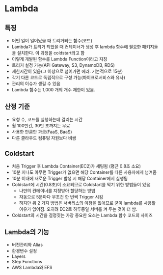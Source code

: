 # Lambda

## 특징

* 어떤 일이 일어났을 때 트리거되는 함수(코드)
* Lambda가 트리거 되었을 때 컨테이너가 생성 후 lambda 함수에 필요한 패키지들을 설치한다. 이 과정을 coldstart라고 함
* 이렇게 개발된 함수를 Lambda Function이라고 지칭
* 트리거 설정 가능(API Gateway, S3, DynamoDB, RDS)
* 제한시간이 있음(그 이상으로 넘어가면 에러. 기본적으로 15분)
* 각기 다른 코드로 독립적으로 구성 가능(마이크로서비스와 유사)
* 관리의 이슈가 생길 수 있음
* Lambda 함수는 1,000 개의 개수 제한이 있음.

## 산정 기준

* 요청 수, 코드를 실행하는데 걸리는 시간
* 월 100만건, 30만 초까지는 무료
* 사용한 만큼만 과금(FaaS, BaaS)
* 다른 클라우드 컴퓨팅 자원보다 비쌈

## Coldstart

* 처음 Trigger 후 Lambda Container(EC2)가 세팅됨 (평균 0.8초 소요)
* 10분 지나도 아무런 Trigger가 없으면 해당 Container를 다른 사용자에게 넘겨줌
* 10분 이내에 새로운 Trigger 발생 시 해당 Container에서 실행됨
* Coldstart에 시간(0.8초)이 소요되므로 Coldstart를 막기 위한 방법들이 있음
  * 나만의 컨테이너를 지정받아 할당하는 방법
  * 자동으로 5분마다 무조건 한 번씩 Trigger 시킴
  * 하지만 위 2 가지 방법은 서버리스의 이점을 없애므로 굳이 lambda를 사용할 이유가 없어짐. 오히려 EC2로 하루종일 서버를 켜 두는 것이 더 쌈.
* Coldstart의 시간을 결정짓는 가장 중요한 요소는 Lambda 함수 코드의 사이즈

## Lambda의 기능

* 버전관리와 Alias
* 환경변수 설정
* Layers
* Step Functions
* AWS Lambda와 EFS